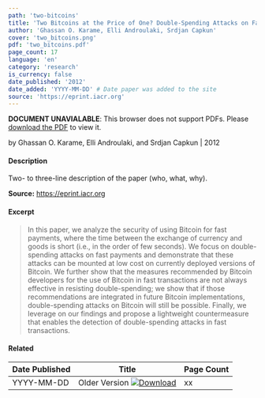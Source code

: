 ```yaml
---
path: 'two-bitcoins'
title: 'Two Bitcoins at the Price of One? Double-Spending Attacks on Fast Payments in Bitcoin'
author: 'Ghassan O. Karame, Elli Androulaki, Srdjan Capkun'
cover: 'two_bitcoins.png'
pdf: 'two_bitcoins.pdf'
page_count: 17
language: 'en'
category: 'research'
is_currency: false
date_published: '2012'
date_added: 'YYYY-MM-DD' # Date paper was added to the site
source: 'https://eprint.iacr.org'
---
```


<object class="pdf_embed" data="/assets/pdf/two_bitcoins.pdf" type="application/pdf" width="100%" height="100%">
   <p><b>DOCUMENT UNAVIALABLE</b>: This browser does not support PDFs. Please <a href="/assets/pdf/two_bitcoins.pdf">download the PDF</a> to view it.</p>
</object>

by Ghassan O. Karame, Elli Androulaki, and Srdjan Capkun | 2012

#### Description
Two- to three-line description of the paper (who, what, why).

**Source:** https://eprint.iacr.org

#### Excerpt
> In this paper, we analyze the security of using Bitcoin for fast payments, where the time between the exchange of currency and goods is short (i.e.,
in the order of few seconds). We focus on double-spending attacks on fast payments and demonstrate that these attacks can be mounted at low cost on currently deployed versions of Bitcoin. We further show that the measures recommended by Bitcoin developers for the use of Bitcoin in fast transactions are not always effective in resisting double-spending; we show that if those recommendations are integrated in future Bitcoin implementations, double-spending attacks on Bitcoin will still be possible. Finally, we leverage on our findings and propose a lightweight countermeasure that enables the detection of double-spending attacks in fast transactions.

#### Related
Date Published | Title                                                                          | Page Count
---------------|--------------------------------------------------------------------------------|------------
YYYY-MM-DD     | Older Version [![Download](/assets/download_cloud.svg)](/assets/pdf/paper_file_2.pdf) | xx
